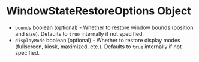 # WindowStateRestoreOptions Object

* `bounds` boolean (optional) - Whether to restore window bounds (position and size). Defaults to `true` internally if not specified.
* `displayMode` boolean (optional) - Whether to restore display modes (fullscreen, kiosk, maximized, etc.). Defaults to `true` internally if not specified.
